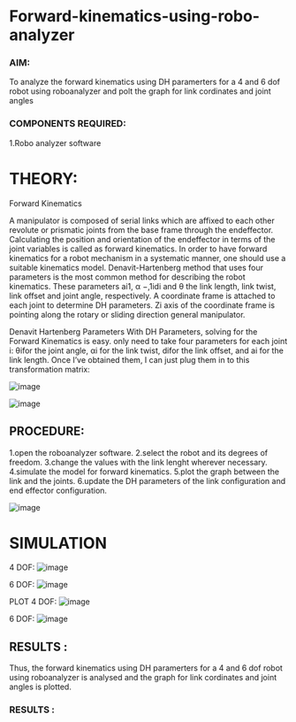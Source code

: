 # Forward-kinematics-using-robo-analyzer
### AIM:
To analyze the forward kinematics using DH paramerters for a 4 and 6 dof robot using roboanalyzer and polt the graph for link cordinates and joint angles

### COMPONENTS REQUIRED:
1.Robo analyzer software

# THEORY:
Forward Kinematics

A manipulator is composed of serial links which are affixed to each other revolute or prismatic joints from the base frame through the endeffector. Calculating the position and orientation of the endeffector in terms of the joint variables is called as forward kinematics. In order to have forward kinematics for a robot mechanism in a systematic manner, one should use a suitable kinematics model. Denavit-Hartenberg method that uses four parameters is the most common method for describing the robot kinematics. These parameters ai1, α −,1idi and θ the link length, link twist, link offset and joint angle, respectively. A coordinate frame is attached to each joint to determine DH parameters. Zi axis of the coordinate frame is pointing along the rotary or sliding direction general manipulator.

Denavit Hartenberg Parameters With DH Parameters, solving for the Forward Kinematics is easy. only need to take four parameters for each joint i: θifor the joint angle, αi for the link twist, difor the link offset, and ai for the link length. Once I’ve obtained them, I can just plug them in to this transformation matrix:

![image](https://github.com/user-attachments/assets/70e3cec9-f43a-4b2e-b323-656dbca4768d)

![image](https://github.com/user-attachments/assets/67f9a5db-dba4-4cab-9866-2a98c43a0a39)


## PROCEDURE:
1.open the roboanalyzer software. 2.select the robot and its degrees of freedom. 3.change the values with the link lenght wherever necessary. 4.simulate the model for forward kinematics. 5.plot the graph between the link and the joints. 6.update the DH parameters of the link configuration and end effector configuration.

![image](https://github.com/user-attachments/assets/f88ff6a9-575d-45ac-b2b8-068f3d383639)


# SIMULATION
4 DOF:
![image](https://github.com/user-attachments/assets/456c4fa7-4117-4c8e-93a7-47cc727b5e5e)


6 DOF:
![image](https://github.com/user-attachments/assets/4b8c58e1-b35e-48fb-ba39-77290a1528c2)


PLOT
4 DOF:
![image](https://github.com/user-attachments/assets/da68ffef-4b9f-434b-9f77-dd51724f18fa)


6 DOF:
![image](https://github.com/user-attachments/assets/22d9ea1e-4f4a-40e9-bb65-36e6786a6738)


## RESULTS :
Thus, the forward kinematics using DH paramerters for a 4 and 6 dof robot using roboanalyzer is analysed and the graph for link cordinates and joint angles is plotted.



 














### RESULTS :  
